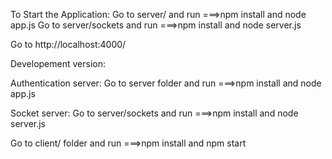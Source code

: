 



To Start the Application:
Go to server/ and run ===>npm install and node app.js
Go to server/sockets and run ===>npm install and node server.js

Go to http://localhost:4000/


Developement version:

Authentication server:
Go to server folder and run ===>npm install and node app.js

Socket server:
Go to server/sockets and run ===>npm install and node server.js  

Go to client/ folder and run ===>npm install and npm start


